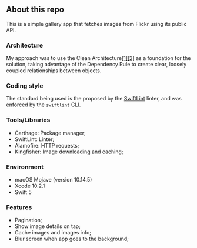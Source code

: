 ## About this repo

This is a simple gallery app that fetches images from Flickr using its public API.

### Architecture

My approach was to use the Clean Architecture[[1]](https://8thlight.com/blog/uncle-bob/2012/08/13/the-clean-architecture.html)[[2]](https://herbertograca.com/2017/11/16/explicit-architecture-01-ddd-hexagonal-onion-clean-cqrs-how-i-put-it-all-together/) as a foundation for the solution, taking advantage of the Dependency Rule to create clear, loosely coupled relationships between objects.

### Coding style

The standard being used is the proposed by the [SwiftLint](https://github.com/realm/SwiftLint) linter, and was enforced by the `swiftlint` CLI.

### Tools/Libraries

- Carthage: Package manager;
- SwiftLint: Linter;
- Alamofire: HTTP requests;
- Kingfisher: Image downloading and caching;

### Environment

- macOS Mojave (version 10.14.5)
- Xcode 10.2.1
- Swift 5

### Features

- Pagination;
- Show image details on tap;
- Cache images and images info;
- Blur screen when app goes to the background;